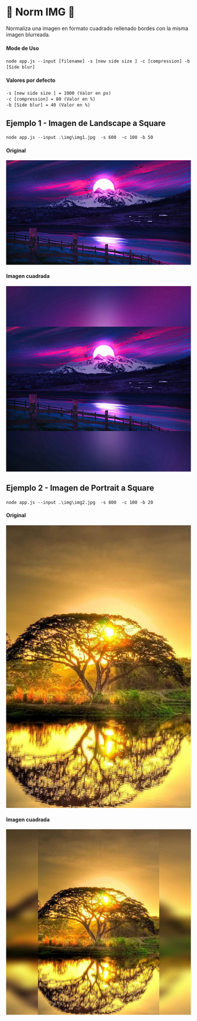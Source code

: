# 🤖 Norm IMG 🧉

Normaliza una imagen en formato cuadrado rellenado bordes con la misma imagen blurreada.

#### Mode de Uso
```shell
node app.js --input [filename] -s [new side size ] -c [compression] -b [Side blur]
```
#### Valores por defecto
```text
-s [new side size ] = 1000 (Valor en px)
-c [compression] = 80 (Valor en %)
-b [Side blur] = 40 (Valor en %)
```
## Ejemplo 1 - Imagen de Landscape a Square
```shell
node app.js --input .\img\img1.jpg  -s 600  -c 100 -b 50
```
#### Original
![alt text](img/img1.jpg)
#### Imagen cuadrada
![alt text](img/img1_final.jpg)

## Ejemplo 2 - Imagen de Portrait a Square
```shell
node app.js --input .\img\img2.jpg  -s 800  -c 100 -b 20
```
#### Original
![alt text](img/img2.jpg)
#### Imagen cuadrada
![alt text](img/img2_final.jpg)